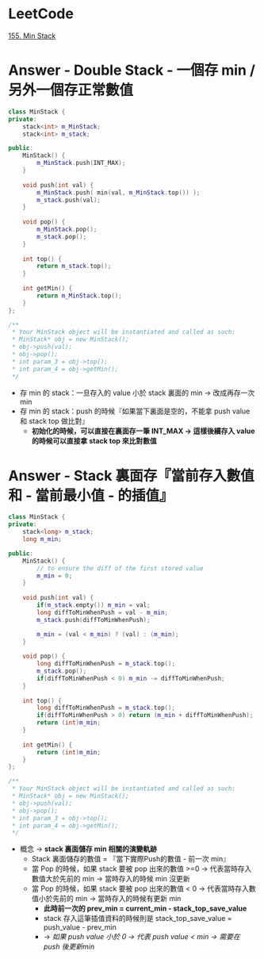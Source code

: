 # LeetCode
[155. Min Stack](https://leetcode.com/problems/min-stack/)

# Answer - Double Stack - 一個存 min / 另外一個存正常數值
```Cpp
class MinStack {
private:
    stack<int> m_MinStack;
    stack<int> m_stack;

public:
    MinStack() {
        m_MinStack.push(INT_MAX);
    }
    
    void push(int val) {
        m_MinStack.push( min(val, m_MinStack.top()) );
        m_stack.push(val);
    }
    
    void pop() {
        m_MinStack.pop();
        m_stack.pop();
    }
    
    int top() {
        return m_stack.top();
    }
    
    int getMin() {
        return m_MinStack.top();
    }
};

/**
 * Your MinStack object will be instantiated and called as such:
 * MinStack* obj = new MinStack();
 * obj->push(val);
 * obj->pop();
 * int param_3 = obj->top();
 * int param_4 = obj->getMin();
 */
```
- 存 min 的 stack：一旦存入的 value 小於 stack 裏面的 min -> 改成再存一次 min
- 存 min 的 stack：push 的時候『如果當下裏面是空的，不能拿 push value 和 stack top 做比對』 
	- **初始化的時候，可以直接在裏面存一筆 INT_MAX -> 這樣後續存入 value 的時候可以直接拿 stack top 來比對數值**

# Answer - Stack 裏面存『當前存入數值和 - 當前最小值 - 的插值』
```Cpp
class MinStack {
private:
    stack<long> m_stack;
    long m_min;

public:
    MinStack() {
        // to ensure the diff of the first stored value
        m_min = 0;
    }
    
    void push(int val) {
        if(m_stack.empty()) m_min = val;
        long diffToMinWhenPush = val - m_min;
        m_stack.push(diffToMinWhenPush);

        m_min = (val < m_min) ? (val) : (m_min);
    }
    
    void pop() {
        long diffToMinWhenPush = m_stack.top();
        m_stack.pop();
        if(diffToMinWhenPush < 0) m_min -= diffToMinWhenPush;
    }
    
    int top() {
        long diffToMinWhenPush = m_stack.top();
        if(diffToMinWhenPush > 0) return (m_min + diffToMinWhenPush);
        return (int)m_min;
    }
    
    int getMin() {
        return (int)m_min;
    }
};

/**
 * Your MinStack object will be instantiated and called as such:
 * MinStack* obj = new MinStack();
 * obj->push(val);
 * obj->pop();
 * int param_3 = obj->top();
 * int param_4 = obj->getMin();
 */
```
- 概念 -> **stack 裏面儲存 min 相關的演變軌跡**
	- Stack 裏面儲存的數值 = 『當下實際Push的數值 - 前一次 min』
	- 當 Pop 的時候，如果 stack 要被 pop 出來的數值 >=0 -> 代表當時存入數值大於先前的 min -> 當時存入的時候 min 沒更新
	- 當 Pop 的時候，如果 stack 要被 pop 出來的數值 < 0 -> 代表當時存入數值小於先前的 min -> 當時存入的時候有更新 min
		- **此時前一次的 prev_min = current_min - stack_top_save_value**
		- stack 存入這筆插值資料的時候則是 stack_top_save_value = push_value - prev_min
		- -> *如果 push value 小於 0 -> 代表 push value < min -> 需要在 push 後更新min*